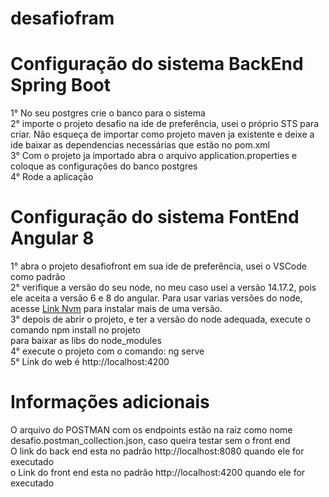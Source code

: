 # desafiofram

# Configuração do sistema BackEnd Spring Boot <br />
1° No seu postgres crie o banco para o sistema <br />
2° importe o projeto desafio na ide de preferência, usei o próprio STS para criar. Não esqueça de importar
como projeto maven ja existente e deixe a ide baixar as dependencias necessárias que estão no pom.xml <br />
3° Com o projeto ja importado abra o arquivo application.properties e coloque as configurações do banco postgres <br/>
4° Rode a aplicação <br/>

# Configuração do sistema FontEnd Angular 8 <br />
1° abra o projeto desafiofront em sua ide de preferência, usei o VSCode como padrão <br />
2° verifique a versão do seu node, no meu caso usei a versão 14.17.2, pois ele aceita a versão 6 e 8 do angular. 
Para usar varias versões do node, acesse <a href="https://github.com/nvm-sh/nvm" >Link Nvm</a> para instalar mais de uma
versão.<br />
3° depois de abrir o projeto, e ter a versão do node adequada, execute o comando npm install no projeto  
para baixar as libs do node_modules <br />
4° execute o projeto com o comando: ng serve <br />
5° Link do web é http://localhost:4200 <br />

# Informações adicionais <br />
O arquivo do POSTMAN com os endpoints estão na raiz como nome desafio.postman_collection.json, caso queira testar sem o front end <br />
O link do back end esta no padrão http://localhost:8080 quando ele for executado <br />
o Link do front end esta no padrão http://localhost:4200 quando ele for executado

